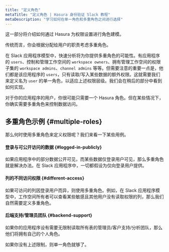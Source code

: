 ```yaml
---
title: "定义角色"
metaTitle: "定义角色 | Hasura 身份验证 Slack 教程"
metaDescription: "学习如何在单一角色和多重角色之间进行选择"
---
```


这一部分将介绍如何通过 Hasura 为权限设置进行角色建模。

传统而言，你会根据分配给用户的职责考虑多重角色。

在 Slack 应用程序模型中，快速分析将为你提供多重角色的可能性。有应用程序的 `users`、控制和管理工作空间的 `workspace owners`、拥有管理工作空间的权限子集的 `workspace admins`、`channel admins` 等等。但需要注意的重要一点是，他们都是该应用程序的 `users`，只有读取/写入某些数据的额外权限。这就需要我们来定义名为 `user` 的单一角色，以适应上述权限层级。我们会在稍后的部分中看到如何实现。

对于你的应用程序的用户，你很可能只需要一个 Hasura 角色。但在某些情况下，你确实需要多重角色来控制数据访问。

## 多重角色示例 {#multiple-roles}

那么何时使用多重角色来定义权限呢？我们来看一下某些用例。

#### 登录与可公开访问的数据 {#logged-in-publicly}

如果应用程序中的部分数据公开可见，而某些数据仅登录用户可见，那么多重角色就是解决办法。在 Slack 应用程序中，一切都假设为仅向登录用户提供。

#### 列的不同访问权限 {#different-access}

如果可访问的列因登录用户而异，则使用多重角色。例如，在 Slack 应用程序模型中，工作空间所有者可以查看某些敏感且其他用户没有读取权限的列，那么我们自然需要定义多重角色。

#### 后端支持/管理员团队 {#backend-support}

如果你的应用程序设有需要无限制读取所有表的管理员/客户支持/分析团队，那么他们将拥有自己的个人角色。

如果你没有上述限制，则单一角色就够了。





